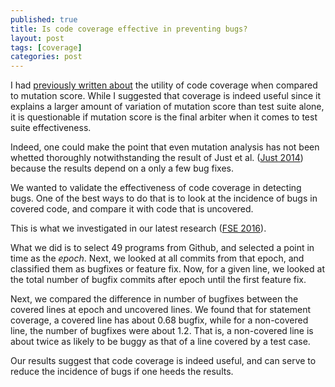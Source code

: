 ```yaml
---
published: true
title: Is code coverage effective in preventing bugs?
layout: post
tags: [coverage]
categories: post
---
```


I had [previously written about](/post/2015/10/01/should-we-use-mutation-score/)
the utility of code coverage when compared to mutation score. While I
suggested that coverage is indeed useful since it explains a larger amount
of variation of mutation score than test suite alone, it is questionable
if mutation score is the final arbiter when it comes to test suite
effectiveness.

Indeed, one could make the point that even mutation analysis has not
been whetted thoroughly notwithstanding the result of Just et al. ([Just 2014](/references#just2014are))
because the results depend on a only a few bug fixes.

We wanted to validate the effectiveness of code coverage in detecting
bugs. One of the best ways to do that is to look at the incidence of
bugs in covered code, and compare it with code that is uncovered.

This is what we investigated in our latest research ([FSE 2016](/publications/#ahmed2016can)).

What we did is to select 49 programs from Github, and selected a point
in time as the *epoch*. Next, we looked at all commits from that epoch,
and classified them as bugfixes or feature fix. Now, for a given line, we
looked at the total number of bugfix commits after epoch until the first
feature fix.

Next, we compared the difference in number of bugfixes between the
covered lines at epoch and uncovered lines. We found that for statement
coverage, a covered line has about 0.68 bugfix, while
for a non-covered line, the number of bugfixes were about 1.2. That is,
a non-covered line is about twice as likely to be buggy as that of a
line covered by a test case.

Our results suggest that code coverage is indeed useful, and can serve
to reduce the incidence of bugs if one heeds the results.
